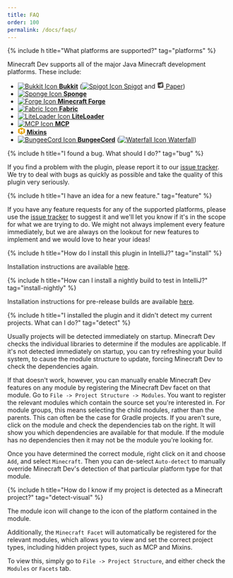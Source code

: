 ```yaml
---
title: FAQ
order: 100
permalink: /docs/faqs/
---
```


{% include h title="What platforms are supported?" tag="platforms" %}

Minecraft Dev supports all of the major Java Minecraft development platforms. These include:

- [![Bukkit Icon](https://raw.githubusercontent.com/minecraft-dev/MinecraftDev/dev/src/main/resources/assets/icons/platform/Bukkit.png?raw=true) **Bukkit**](https://hub.spigotmc.org/stash/projects/SPIGOT/repos/bukkit/browse) ([![Spigot Icon](https://raw.githubusercontent.com/minecraft-dev/MinecraftDev/dev/src/main/resources/assets/icons/platform/Spigot.png?raw=true) Spigot](https://spigotmc.org/) and [![Paper Icon](https://raw.githubusercontent.com/minecraft-dev/MinecraftDev/dev/src/main/resources/assets/icons/platform/Paper.png?raw=true) Paper](https://paper.emc.gs))
- [![Sponge Icon](https://raw.githubusercontent.com/minecraft-dev/MinecraftDev/dev/src/main/resources/assets/icons/platform/Sponge_dark.png?raw=true) **Sponge**](https://www.spongepowered.org/)
- [![Forge Icon](https://raw.githubusercontent.com/minecraft-dev/MinecraftDev/dev/src/main/resources/assets/icons/platform/Forge.png?raw=true) **Minecraft Forge**](http://minecraftforge.net/forum)
- [![Fabric Icon](https://raw.githubusercontent.com/minecraft-dev/MinecraftDev/dev/src/main/resources/assets/icons/platform/Fabric.png?raw=true) **Fabric**](https://fabricmc.net/)
- [![LiteLoader Icon](https://raw.githubusercontent.com/minecraft-dev/MinecraftDev/dev/src/main/resources/assets/icons/platform/LiteLoader.png?raw=true) **LiteLoader**](http://www.liteloader.com/)
- [![MCP Icon](https://raw.githubusercontent.com/minecraft-dev/MinecraftDev/dev/src/main/resources/assets/icons/platform/MCP.png?raw=true) **MCP**](http://www.modcoderpack.com/)
- [![Mixins Icon](https://raw.githubusercontent.com/minecraft-dev/MinecraftDev/dev/src/main/resources/assets/icons/platform/Mixins_dark.png?raw=true) **Mixins**](https://github.com/SpongePowered/Mixin)
- [![BungeeCord Icon](https://raw.githubusercontent.com/minecraft-dev/MinecraftDev/dev/src/main/resources/assets/icons/platform/BungeeCord.png?raw=true) **BungeeCord**](https://www.spigotmc.org/wiki/bungeecord/) ([![Waterfall Icon](https://raw.githubusercontent.com/minecraft-dev/MinecraftDev/dev/src/main/resources/assets/icons/platform/Waterfall.png?raw=true) Waterfall](https://github.com/PaperMC/Waterfall))

{% include h title="I found a bug. What should I do?" tag="bug" %}

If you find a problem with the plugin, please report it to our [issue tracker](https://github.com/minecraft-dev/MinecraftDev/issues).
We try to deal with bugs as quickly as possible and take the quality of this plugin very seriously.

{% include h title="I have an idea for a new feature." tag="feature" %}

If you have any feature requests for any of the supported platforms, please use the [issue tracker](https://github.com/minecraft-dev/MinecraftDev/issues)
to suggest it and we'll let you know if it's in the scope for what we are trying to do. We might not always implement
every feature immediately, but we are always on the lookout for new features to implement and we would love to hear your
ideas!

{% include h title="How do I install this plugin in IntelliJ?" tag="install" %}

Installation instructions are available [here](/install/).

{% include h title="How can I install a nightly build to test in IntelliJ?" tag="install-nightly" %}

Installation instructions for pre-release builds are available [here](/install/).

{% include h title="I installed the plugin and it didn't detect my current projects. What can I do?" tag="detect" %}

Usually projects will be detected immediately on startup. Minecraft Dev checks the individual libraries to determine if
the modules are applicable. If it's not detected immediately on startup, you can try refreshing your build system, to
cause the module structure to update, forcing Minecraft Dev to check the dependencies again.

If that doesn't work, however, you can manually enable Minecraft Dev features on any module by registering the Minecraft
Dev facet on that module. Go to `File -> Project Structure -> Modules`. You want to register the relevant modules which
contain the source set you're interested in. For module groups, this means selecting the child modules, rather than the
parents. This can often be the case for Gradle projects. If you aren't sure, click on the module and check the
dependencies tab on the right. It will show you which dependencies are available for that module. If the module has no
dependencies then it may not be the module you're looking for.

Once you have determined the correct module, right click on it and choose `Add`, and select `Minecraft`. Then you can
de-select `Auto-detect` to manually override Minecraft Dev's detection of that particular platform type for that module.

{% include h title="How do I know if my project is detected as a Minecraft project?" tag="detect-visual" %}

The module icon will change to the icon of the platform contained in the module.

Additionally, the `Minecraft Facet` will automatically be registered for the relevant modules, which allows you to view
and set the correct project types, including hidden project types, such as MCP and Mixins.

To view this, simply go to `File -> Project Structure`, and either check the `Modules` or `Facets` tab.
